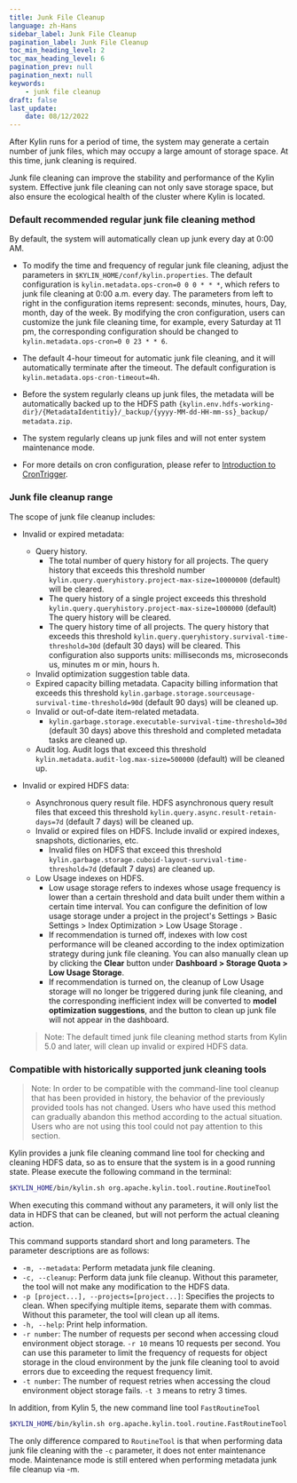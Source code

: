 ```yaml
---
title: Junk File Cleanup
language: zh-Hans
sidebar_label: Junk File Cleanup
pagination_label: Junk File Cleanup
toc_min_heading_level: 2
toc_max_heading_level: 6
pagination_prev: null
pagination_next: null
keywords:
    - junk file cleanup
draft: false
last_update:
    date: 08/12/2022
---
```


After Kylin runs for a period of time, the system may generate a certain number of junk files, which may occupy a large amount of storage space. At this time, junk cleaning is required.

Junk file cleaning can improve the stability and performance of the Kylin system. Effective junk file cleaning can not only save storage space, but also ensure the ecological health of the cluster where Kylin is located.


### Default recommended regular junk file cleaning method

By default, the system will automatically clean up junk every day at 0:00 AM.

- To modify the time and frequency of regular junk file cleaning, adjust the parameters in `$KYLIN_HOME/conf/kylin.properties`. The default configuration is `kylin.metadata.ops-cron=0 0 0 * * *`, which refers to junk file cleaning at 0:00 a.m. every day. The parameters from left to right in the configuration items represent: seconds, minutes, hours, Day, month, day of the week. By modifying the cron configuration, users can customize the junk file cleaning time, for example, every Saturday at 11 pm, the corresponding configuration should be changed to `kylin.metadata.ops-cron=0 0 23 * * 6`.

- The default 4-hour timeout for automatic junk file cleaning, and it will automatically terminate after the timeout. The default configuration is `kylin.metadata.ops-cron-timeout=4h`.

- Before the system regularly cleans up junk files, the metadata will be automatically backed up to the HDFS path `{kylin.env.hdfs-working-dir}/{MetadataIdentitiy}/_backup/{yyyy-MM-dd-HH-mm-ss}_backup/ metadata.zip`.

- The system regularly cleans up junk files and will not enter system maintenance mode.

- For more details on cron configuration, please refer to [Introduction to CronTrigger](http://www.quartz-scheduler.org/documentation/quartz-2.3.0/tutorials/crontrigger.html).

### Junk file cleanup range

The scope of junk file cleanup includes:
- Invalid or expired metadata:
  - Query history.
    - The total number of query history for all projects. The query history that exceeds this threshold number `kylin.query.queryhistory.project-max-size=10000000` (default) will be cleared.
    - The query history of a single project exceeds this threshold `kylin.query.queryhistory.project-max-size=1000000` (default) The query history will be cleared.
    - The query history time of all projects. The query history that exceeds this threshold `kylin.query.queryhistory.survival-time-threshold=30d` (default 30 days) will be cleared. This configuration also supports units: milliseconds ms, microseconds us, minutes m or min, hours h.
  - Invalid optimization suggestion table data.
  - Expired capacity billing metadata. Capacity billing information that exceeds this threshold `kylin.garbage.storage.sourceusage-survival-time-threshold=90d` (default 90 days) will be cleaned up.
  - Invalid or out-of-date item-related metadata.
    - `kylin.garbage.storage.executable-survival-time-threshold=30d` (default 30 days) above this threshold and completed metadata tasks are cleaned up.
  - Audit log. Audit logs that exceed this threshold `kylin.metadata.audit-log.max-size=500000` (default) will be cleaned up.
- Invalid or expired HDFS data:
  - Asynchronous query result file. HDFS asynchronous query result files that exceed this threshold `kylin.query.async.result-retain-days=7d` (default 7 days) will be cleaned up.
  - Invalid or expired files on HDFS. Include invalid or expired indexes, snapshots, dictionaries, etc.
    - Invalid files on HDFS that exceed this threshold `kylin.garbage.storage.cuboid-layout-survival-time-threshold=7d` (default 7 days) are cleaned up.
  - Low Usage indexes on HDFS.
    - Low usage storage refers to indexes whose usage frequency is lower than a certain threshold and data built under them within a certain time interval. You can configure the definition of low usage storage under a project in the project's Settings > Basic Settings > Index Optimization > Low Usage Storage .
    - If recommendation is turned off, indexes with low cost performance will be cleaned according to the index optimization strategy during junk file cleaning. You can also manually clean up by clicking the **Clear** button under **Dashboard > Storage Quota > Low Usage Storage**.
    - If recommendation is turned on, the cleanup of Low Usage storage will no longer be triggered during junk file cleaning, and the corresponding inefficient index will be converted to **model optimization suggestions**, and the button to clean up junk file will not appear in the dashboard.

  > Note: The default timed junk file cleaning method starts from Kylin 5.0 and later, will clean up invalid or expired HDFS data.

### Compatible with historically supported junk cleaning tools

> Note: In order to be compatible with the command-line tool cleanup that has been provided in history, the behavior of the previously provided tools has not changed. Users who have used this method can gradually abandon this method according to the actual situation. Users who are not using this tool could not pay attention to this section.

Kylin provides a junk file cleaning command line tool for checking and cleaning HDFS data, so as to ensure that the system is in a good running state. Please execute the following command in the terminal:

````sh
$KYLIN_HOME/bin/kylin.sh org.apache.kylin.tool.routine.RoutineTool
````

When executing this command without any parameters, it will only list the data in HDFS that can be cleaned, but will not perform the actual cleaning action.

This command supports standard short and long parameters. The parameter descriptions are as follows:
- `-m, --metadata`: Perform metadata junk file cleaning.
- `-c, --cleanup`: Perform data junk file cleanup. Without this parameter, the tool will not make any modification to the HDFS data.
- `-p [project...], --projects=[project...]`: Specifies the projects to clean. When specifying multiple items, separate them with commas. Without this parameter, the tool will clean up all items.
- `-h, --help`: Print help information.
- `-r number`: The number of requests per second when accessing cloud environment object storage. `-r 10` means 10 requests per second. You can use this parameter to limit the frequency of requests for object storage in the cloud environment by the junk file cleaning tool to avoid errors due to exceeding the request frequency limit.
- `-t number`: The number of request retries when accessing the cloud environment object storage fails. `-t 3` means to retry 3 times.


In addition, from Kylin 5, the new command line tool `FastRoutineTool`
````sh
$KYLIN_HOME/bin/kylin.sh org.apache.kylin.tool.routine.FastRoutineTool
````
The only difference compared to `RoutineTool` is that when performing data junk file cleaning with the `-c` parameter, it does not enter maintenance mode. Maintenance mode is still entered when performing metadata junk file cleanup via -m.
